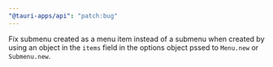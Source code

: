 ```yaml
---
"@tauri-apps/api": "patch:bug"
---
```


Fix submenu created as a menu item instead of a submenu when created by using an object in the `items` field in the options object pssed to `Menu.new` or `Submenu.new`.
